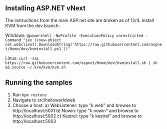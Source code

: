 ## Installing ASP.NET vNext

The instructions from the main ASP.net site are broken as of 12/4. 
Install KVM from the dev branch:

Windows: 
`@powershell -NoProfile -ExecutionPolicy unrestricted -Command "iex ((new-object net.webclient).DownloadString('https://raw.githubusercontent.com/aspnet/Home/dev/kvminstall.ps1'))"`

Linux: 
`curl -sSL https://raw.githubusercontent.com/aspnet/Home/dev/kvminstall.sh | sh && source ~/.kre/kvm/kvm.sh`

## Running the samples 

1. Run `kpm restore`
2. Navigate to src\helloworldweb
3. Choose a host:
	a) WebListener: type "k web" and browse to http://localhost:5001
	b) Nowin: type "k nowin" and browse to http://localhost:5002
	c) Kestrel: type "k kestrel" and browse to http://localhost:5003